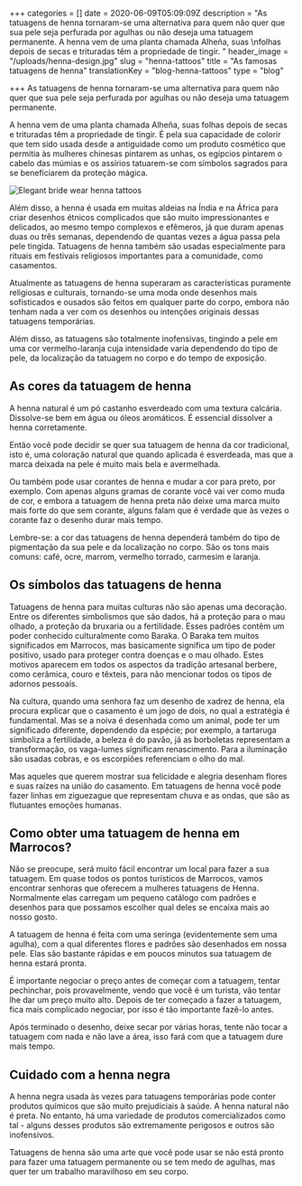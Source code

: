 +++
categories = []
date = 2020-06-09T05:09:09Z
description = "As tatuagens de henna tornaram-se uma alternativa para quem não quer que sua pele seja perfurada por agulhas ou não deseja uma tatuagem permanente. A henna vem de uma planta chamada Alheña, suas \nfolhas depois de secas e trituradas têm a propriedade de tingir. "
header_image = "/uploads/henna-design.jpg"
slug = "henna-tattoos"
title = "As famosas tatuagens de henna"
translationKey = "blog-henna-tattoos"
type = "blog"

+++
As tatuagens de henna tornaram-se uma alternativa para quem não quer que sua pele seja perfurada por agulhas ou não deseja uma tatuagem permanente.

A henna vem de uma planta chamada Alheña, suas folhas depois de secas e trituradas têm a propriedade de tingir. É pela sua capacidade de colorir que tem sido usada desde a antiguidade como um produto cosmético que permitia às mulheres chinesas pintarem as unhas, os egípcios pintarem o cabelo das múmias e os assírios tatuarem-se com símbolos sagrados para se beneficiarem da proteção mágica.

![Elegant bride wear henna tattoos](/uploads/6-6.jpg)

Além disso, a henna é usada em muitas aldeias na Índia e na África para criar desenhos étnicos complicados que são muito impressionantes e delicados, ao mesmo tempo complexos e efêmeros, já que duram apenas duas ou três semanas, dependendo de quantas vezes a água passa pela pele tingida. Tatuagens de henna também são usadas ​​especialmente para rituais em festivais religiosos importantes para a comunidade, como casamentos.

Atualmente as tatuagens de henna superaram as características puramente religiosas e culturais, tornando-se uma moda onde desenhos mais sofisticados e ousados ​​são feitos em qualquer parte do corpo, embora não tenham nada a ver com os desenhos ou intenções originais dessas tatuagens temporárias.

Além disso, as tatuagens são totalmente inofensivas, tingindo a pele em uma cor vermelho-laranja cuja intensidade varia dependendo do tipo de pele, da localização da tatuagem no corpo e do tempo de exposição.

## **As cores da tatuagem de henna**

A henna natural é um pó castanho esverdeado com uma textura calcária. Dissolve-se bem em água ou óleos aromáticos. É essencial dissolver a henna corretamente.

Então você pode decidir se quer sua tatuagem de henna da cor tradicional, isto é, uma coloração natural que quando aplicada é esverdeada, mas que a marca deixada na pele é muito mais bela e avermelhada.

Ou também pode usar corantes de henna e mudar a cor para preto, por exemplo. Com apenas alguns gramas de corante você vai ver como muda de cor, e embora a tatuagem de henna preta não deixe uma marca muito mais forte do que sem corante, alguns falam que é verdade que às vezes o corante faz o desenho durar mais tempo.

Lembre-se: a cor das tatuagens de henna dependerá também do tipo de pigmentação da sua pele e da localização no corpo. São os tons mais comuns: café, ocre, marrom, vermelho torrado, carmesim e laranja.

## **Os símbolos das tatuagens de henna**

Tatuagens de henna para muitas culturas não são apenas uma decoração. Entre os diferentes simbolismos que são dados, há a proteção para o mau olhado, a proteção da bruxaria ou a fertilidade. Esses padrões contêm um poder conhecido culturalmente como Baraka. O Baraka tem muitos significados em Marrocos, mas basicamente significa um tipo de poder positivo, usado para proteger contra doenças e o mau olhado. Estes motivos aparecem em todos os aspectos da tradição artesanal berbere, como cerâmica, couro e têxteis, para não mencionar todos os tipos de adornos pessoais.

Na cultura, quando uma senhora faz um desenho de xadrez de henna, ela procura explicar que o casamento é um jogo de dois, no qual a estratégia é fundamental. Mas se a noiva é desenhada como um animal, pode ter um significado diferente, dependendo da espécie; por exemplo, a tartaruga simboliza a fertilidade, a beleza é do pavão, já as borboletas representam a transformação, os vaga-lumes significam renascimento. Para a iluminação são usadas cobras, e os escorpiões referenciam o olho do mal.

Mas aqueles que querem mostrar sua felicidade e alegria desenham flores e suas raízes na união do casamento. Em tatuagens de henna você pode fazer linhas em ziguezague que representam chuva e as ondas, que são as flutuantes emoções humanas.

## **Como obter uma tatuagem de henna em Marrocos?**

Não se preocupe, será muito fácil encontrar um local para fazer a sua tatuagem. Em quase todos os pontos turísticos de Marrocos, vamos encontrar senhoras que oferecem a mulheres tatuagens de Henna. Normalmente elas carregam um pequeno catálogo com padrões e desenhos para que possamos escolher qual deles se encaixa mais ao nosso gosto.

A tatuagem de henna é feita com uma seringa (evidentemente sem uma agulha), com a qual diferentes flores e padrões são desenhados em nossa pele. Elas são bastante rápidas e em poucos minutos sua tatuagem de henna estará pronta.

É importante negociar o preço antes de começar com a tatuagem, tentar pechinchar, pois provavelmente, vendo que você é um turista, vão tentar lhe dar um preço muito alto. Depois de ter começado a fazer a tatuagem, fica mais complicado negociar, por isso é tão importante fazê-lo antes.

Após terminado o desenho, deixe secar por várias horas, tente não tocar a tatuagem com nada e não lave a área, isso fará com que a tatuagem dure mais tempo.

## **Cuidado com a henna negra**

A henna negra usada às vezes para tatuagens temporárias pode conter produtos químicos que são muito prejudiciais à saúde. A henna natural não é preta. No entanto, há uma variedade de produtos comercializados como tal - alguns desses produtos são extremamente perigosos e outros são inofensivos.

Tatuagens de henna são uma arte que você pode usar se não está pronto para fazer uma tatuagem permanente ou se tem medo de agulhas, mas quer ter um trabalho maravilhoso em seu corpo.